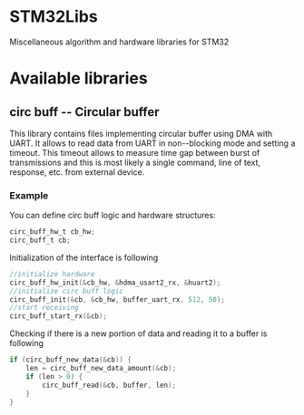 # STM32Libs
Miscellaneous algorithm and hardware libraries for STM32

# Available libraries

## circ buff -- Circular buffer

This library contains files implementing circular buffer using DMA with UART.
It allows to read data from UART in non--blocking mode and setting a timeout.
This timeout allows to measure time gap between burst of transmissions and 
this is most likely a single command, line of text, response, etc. from 
external device.

### Example

You can define circ buff logic and hardware structures:
```C
circ_buff_hw_t cb_hw;
circ_buff_t cb;
```

Initialization of the interface is following
```C
//initialize hardware
circ_buff_hw_init(&cb_hw, &hdma_usart2_rx, &huart2);
//initialize circ buff logic
circ_buff_init(&cb, &cb_hw, buffer_uart_rx, 512, 50);
//start receiving
circ_buff_start_rx(&cb);
```

Checking if there is a new portion of data and reading it to a buffer is following
```C
if (circ_buff_new_data(&cb)) {
	len = circ_buff_new_data_amount(&cb);
	if (len > 0) {
		circ_buff_read(&cb, buffer, len);
	}
}
```

